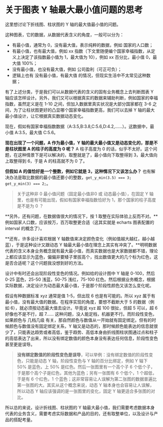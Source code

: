 # 关于图表 Y 轴最大最小值问题的思考

这里想讨论下折线图、柱状图的 Y 轴的最大值最小值的问题。

这种图表，它的数据，从数据代表含义的角度，一般可以分为：
- 有最小值，通常为 0，没有最大值，表示纯粹的数据，例如 国家的人口数；
- 有最小值，也有最大值，例如 xx 指数（下文里随便编个国家幸福指数，从定义上决定了该指数最小值为 1，最大值为 10），例如 xx 百分比，最小值 0，最大值 100%；
- 没有最小值，也没有最大值，例如 公司盈利（可正可负）；
- 逻辑上也有 没有最小值，有最大值 的情况，但现实生活中不太常见这种数据；

有了上述分类，于是我们可以从数据代表的含义的固有业务概念上去判断图表 Y 轴应该怎样设计。另外，我们又可以根据真实的数据来辅助判断，例如国家的幸福指数，虽然定义是在 1-10 之间，但加入数据里真实状况是大部分国家都在 3-6 之间，为了让柱状图更好的凸显哪个国家幸福指数更高，我们可以去掉 Y 轴的最大最小值设计，让它根据真实数据动态变化。

现在，假如有国家幸福指数数据（A:3.5,B:3.8,C:5.6,D:4.2,......）。这数据中，最小值 A:3.5，最大值 C:5.6。

**现在出现了一个问题，A 作为最小值，Y 轴的最大最小值又是动态变化的，那是不是柱状图里 A 的柱子的高度为 0 呢？**
A 柱子高度为 0 的话，似乎不太好。这个问题，在这种情景下是可以解决的，取整就是了，最小值向下取整得到 3，最大值向上取整得到 6，于是 A 的柱高就不为 0 了。

**但假如 A 的值恰好是一个整数，例如它就是 3，这种情况下又该怎么办？**
也有解决办法是取比数据的最小值还要小的整数，`get_y_min(3.5) === 3; get_y_min(3) === 2;`。

> 关于这种非 0 最小值问题（固定最小值非0 或 动态最小值），在固定 Y 轴里，也是有可能出现，假如有国家幸福指数恰好为 1，那个国家的柱子高度是不是为 0 ？

**另外，还有问题，在数据值很大的情况下，按 1 取整在实际体验上反而不对。**例如国家人口数，应该按万，百万取整更合适（这其实就是 echarts 图表配置的 interval 的概念了）。

**还有，许多设计喜欢根据 Y 轴数值来决定颜色变化（例如值越大越红，越小越蓝），于是这种设计又跟动态 Y 轴最大最小值在理念上其实有冲突了。**明明数据代表的含义本身业务概念就有最大最小值，而真实数据也是大家数据都不错，理论上都应该显示为蓝色，偏偏非要矮子里拔高个，找出数值更大的几个标为红色，这是否合适呢？这个问题我没想到好的方法。

设计中有时还会出现阶段性变色的情况。例如给的设计图中 Y 轴是 0-100，然后 0-25 蓝色，25-50 浅蓝，50-75 浅红，75-100 红色。然后根据业务概念，根据实际数据，决定设计为动态最大最小值，于是那个阶段性颜色又该怎么变化呢。 

假设有种数据标准 xyz 通常是值 1-5，但出现 6 也是有可能的。所以 xyz 属于有最小值，没有最大值的数据。在程序实现的角度，要想不截断大于 5 的数据（例如 6），就必须按动态最大值去设计。毕竟说 xyz 超 100 很扯，但超 5 可以，超 6 好像也不是不行，超 7...... 这种问题，没人能定档，机器更不行。而阶段性变色，如果颜色与 几档几级 有关，那自然颜色与数值从一开始就有固定绑定。但有的时候颜色与数值没有固定绑定关系，Y 轴又是动态的，那时候颜色能表达的信息就很少了，只能表达趋势或者高低，鉴于趋势、高低本身由折线图柱状图通过点和柱子的高低表达了出来，所以没有绑定数值的颜色本身没有表达任何信息，阶段性变色甚至更是误导。
> **没有绑定数值的阶段性变色是误导**，可以举例：没有绑定数值的阶段性变色，只能是动态 Y 轴，阶段性变色与 Y 轴的百分比绑定，例如 Y 轴下 50% 是蓝色，上 50% 是红色。然后一张图里有一个高个子 6 个低个子，于是那个高个子是红色，其他为蓝色；另有一张图有 6 个低个，1 个超低，于是有 6 个红色，1 个蓝色；这非常容易让人误解为第二张图的数据普遍比第一张图的大。其实从这个概念来说，动态 Y 轴本身也会容易让人误解，所以动态 Y 轴应该强调的是一张图里的变化，固定 Y 轴更适合多张图的对比。

所以总的来说，设计折线图、柱状图的 Y 轴最大最小值，我们需要考虑数据本身代表的业务含义，需要考虑实际数据和产品的目的，还有取整单位，以及设计与产品的搭配考量。

